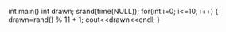 int main()
int drawn;
srand(time(NULL));
for(int i=0; i<=10; i++)
{
   drawn=rand() % 11  + 1;
   cout<<drawn<<endl;
}
